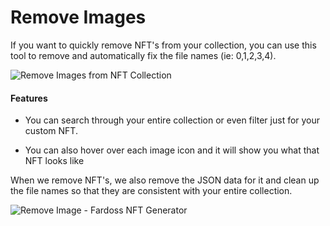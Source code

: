 # Remove Images

If you want to quickly remove NFT's from your collection, you can use this tool to remove and automatically fix the file names (ie: 0,1,2,3,4).

![Remove Images from NFT Collection](https://s3.amazonaws.com/cdn.fardoss.com/docs_content/Remove%20Images%20Tool%201.png)

#### Features

- You can search through your entire collection or even filter just for your custom NFT. 

- You can also hover over each image icon and it will show you what that NFT looks like

When we remove NFT's, we also remove the JSON data for it and clean up the file names so that they are consistent with your entire collection.

![Remove Image - Fardoss NFT Generator](https://s3.amazonaws.com/cdn.fardoss.com/docs_content/Remove%20Images%20Tool%202.png)
